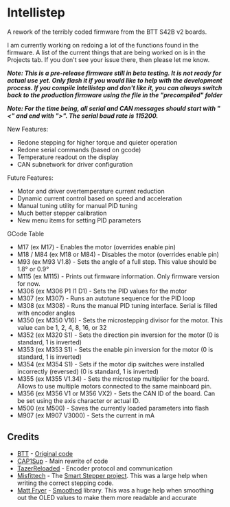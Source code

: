# Intellistep

A rework of the terribly coded firmware from the BTT S42B v2 boards.

I am currently working on redoing a lot of the functions found in the firmware. A list of the current things that are being worked on is in the Projects tab. If you don't see your issue there, then please let me know.

***Note: This is a pre-release firmware still in beta testing. It is not ready for actual use yet. Only flash it if you would like to help with the development process. If you compile Intellistep and don't like it, you can always switch back to the production firmware using the file in the "precompiled" folder***

***Note: For the time being, all serial and CAN messages should start with "<" and end with ">". The serial baud rate is 115200.***

New Features:

- Redone stepping for higher torque and quieter operation
- Redone serial commands (based on gcode)
- Temperature readout on the display
- CAN subnetwork for driver configuration

Future Features:

- Motor and driver overtemperature current reduction
- Dynamic current control based on speed and acceleration
- Manual tuning utility for manual PID tuning
- Much better stepper calibration
- New menu items for setting PID parameters

GCode Table

- M17 (ex M17) - Enables the motor (overrides enable pin)
- M18 / M84 (ex M18 or M84) - Disables the motor (overrides enable pin)
- M93 (ex M93 V1.8) - Sets the angle of a full step. This value should be 1.8° or 0.9°
- M115 (ex M115) - Prints out firmware information. Only firmware version for now.
- M306 (ex M306 P1 I1 D1) - Sets the PID values for the motor
- M307 (ex M307) - Runs an autotune sequence for the PID loop
- M308 (ex M308) - Runs the manual PID tuning interface. Serial is filled with encoder angles
- M350 (ex M350 V16) - Sets the microstepping divisor for the motor. This value can be 1, 2, 4, 8, 16, or 32
- M352 (ex M320 S1) - Sets the direction pin inversion for the motor (0 is standard, 1 is inverted)
- M353 (ex M353 S1) - Sets the enable pin inversion for the motor (0 is standard, 1 is inverted)
- M354 (ex M354 S1) - Sets if the motor dip switches were installed incorrectly (reversed) (0 is standard, 1 is inverted)
- M355 (ex M355 V1.34) - Sets the microstep multiplier for the board. Allows to use multiple motors connected to the same mainboard pin.
- M356 (ex M356 V1 or M356 VX2) - Sets the CAN ID of the board. Can be set using the axis character or actual ID.
- M500 (ex M500) - Saves the currently loaded parameters into flash
- M907 (ex M907 V3000) - Sets the current in mA

## Credits

- [BTT](https://github.com/bigtreetech) - [Original code](https://github.com/bigtreetech/BIGTREETECH-Stepper-Motor-Driver)
- [CAP1Sup](https://github.com/CAP1Sup) - Main rewrite of code
- [TazerReloaded](https://github.com/TazerReloaded) - Encoder protocol and communication
- [Misfittech](https://github.com/Misfittech) - The [Smart Stepper project](https://github.com/Misfittech/nano_stepper). This was a large help when writing the correct stepping code.
- [Matt Fryer](https://github.com/MattFryer) - [Smoothed](https://github.com/MattFryer/Smoothed) library. This was a huge help when smoothing out the OLED values to make them more readable and accurate
